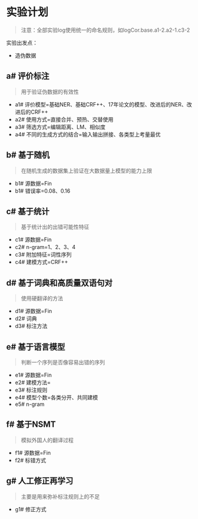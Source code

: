 # 实验计划
>注意：全部实验log使用统一的命名规则，如logCor.base.a1-2.a2-1.c3-2

实验出发点：
+ 造伪数据

## a# 评价标注
> 用于验证伪数据的有效性

+ a1# 评价模型=基础NER、基础CRF++、17年论文的模型、改进后的NER、改进后的CRF++
+ a2# 使用方式=直接合并、预热、交替使用
+ a3# 筛选方式=编辑距离、LM、相似度
+ a4# 不同的生成方式的结合=输入输出拼接、各类型上考量最优

## b# 基于随机
> 在随机生成的数据集上验证在大数据量上模型的能力上限

+ b1# 源数据=Fin
+ b1# 错误率=0.08、0.16


## c# 基于统计
> 基于统计出的出错可能性特征

+ c1# 源数据=Fin
+ c2# n-gram=1、2、3、4
+ c3# 附加特征=词性序列
+ c4# 建模方式=CRF++

## d# 基于词典和高质量双语句对
> 使用硬翻译的方法

+ d1# 源数据=Fin
+ d2# 词典
+ d3# 标注方法

## e# 基于语言模型
> 判断一个序列是否像容易出错的序列

+ e1# 源数据=Fin
+ e2# 建模方法=
+ e3# 标注规则
+ e4# 模型个数=各类分开、共同建模
+ e5# n-gram

## f# 基于NSMT
> 模拟外国人的翻译过程

+ f1# 源数据=Fin
+ f2# 标错方式

## g# 人工修正再学习
> 主要是用来弥补标注规则上的不足

+ g1# 修正方式
